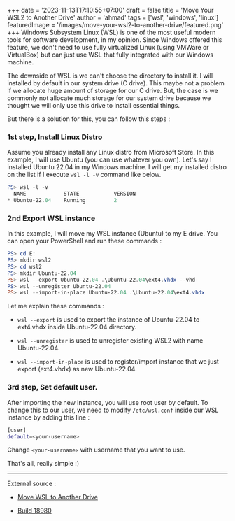 +++
date = '2023-11-13T17:10:55+07:00'
draft = false
title = 'Move Your WSL2 to Another Drive'
author = 'ahmad'
tags = ['wsl', 'windows', 'linux']
featuredImage = '/images/move-your-wsl2-to-another-drive/featured.png'
+++
Windows Subsystem Linux (WSL) is one of the most useful modern tools for software development, in my opinion. Since Windows offered this feature, we don't need to use fully virtualized Linux (using VMWare or VirtualBox) but can just use WSL that fully integrated with our Windows machine.

The downside of WSL is we can't choose the directory to install it. I will installed by default in our system drive (C drive). This maybe not a problem if we allocate huge amount of storage for our C drive. But, the case is we commonly not allocate much storage for our system drive because we thought we will only use this drive to install essential things.

But there is a solution for this, you can follow this steps :

### 1st step, Install Linux Distro
Assume you already install any Linux distro from Microsoft Store. In this example, I will use Ubuntu (you can use whatever you own). Let's say I installed Ubuntu 22.04 in my Windows machine. I will get my installed distro on the list if I execute `wsl -l -v` command like below.

```powershell
PS> wsl -l -v
  NAME            STATE           VERSION
* Ubuntu-22.04    Running         2
```

### 2nd Export WSL instance
In this example, I will move my WSL instance (Ubuntu) to my E drive. You can open your PowerShell and run these commands :

```powershell
PS> cd E:
PS> mkdir wsl2
PS> cd wsl2
PS> mkdir Ubuntu-22.04
PS> wsl --export Ubuntu-22.04 .\Ubuntu-22.04\ext4.vhdx --vhd
PS> wsl --unregister Ubuntu-22.04
PS> wsl --import-in-place Ubuntu-22.04 .\Ubuntu-22.04\ext4.vhdx
```

Let me explain these commands :

* `wsl --export` is used to export the instance of Ubuntu-22.04 to ext4.vhdx inside Ubuntu-22.04 directory.

* `wsl --unregister` is used to unregister existing WSL2 with name Ubuntu-22.04.

* `wsl --import-in-place` is used to register/import instance that we just export (ext4.vhdx) as new Ubuntu-22.04.


### 3rd step, Set default user.

After importing the new instance, you will use root user by default. To change this to our user, we need to modify `/etc/wsl.conf` inside our WSL instance by adding this line :

```bash
[user]
default=<your-username>
```

Change `<your-username>` with username that you want to use.

That's all, really simple :)

---

External source :

* [Move WSL to Another Drive](https://blog.iany.me/2020/06/move-wsl-to-another-drive/)

* [Build 18980](https://learn.microsoft.com/en-us/windows/wsl/release-notes#build-18980)